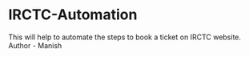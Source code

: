 # IRCTC-Automation
This will help to automate the steps to book a ticket on IRCTC website.
<br>
Author - Manish
